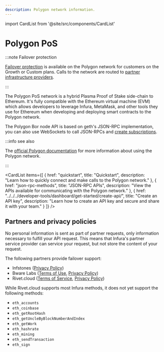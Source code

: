 ```yaml
---
description: Polygon network information.
---
```


import CardList from '@site/src/components/CardList'

# Polygon PoS

:::note Failover protection

[Failover protection](../../concepts/failover-protection.md) is available on the Polygon network for customers on the Growth or Custom plans.
Calls to the network are routed to [partner infrastructure providers](#partners-and-privacy-policies).

:::

The Polygon PoS network is a hybrid Plasma Proof of Stake side-chain to Ethereum. It's fully compatible with the Ethereum
virtual machine (EVM) which allows developers to leverage Infura, MetaMask, and other tools they use for Ethereum when
developing and deploying smart contracts to the Polygon network.

The Polygon Bor node API is based on geth's JSON-RPC implementation, you can also use WebSockets to call JSON-RPCs
and [create subscriptions](../../how-to/subscribe-to-events.md).

:::info see also

The [official Polygon documentation](https://docs.polygon.technology) for more information about using the Polygon network.

:::

<CardList
  items={[
    {
      href: "quickstart",
      title: "Quickstart",
      description: "Learn how to quickly connect and make calls to the Polygon network."
    },
    {
      href: "json-rpc-methods",
      title: "JSON-RPC APIs",
      description: "View the APIs available for communicating with the Polygon network."
    },
    {
      href: "../../../developer-tools/dashboard/get-started/create-api/",
      title: "Create an API key",
      description: "Learn how to create an API key and secure and share it with your team."
    }
  ]}
/>

## Partners and privacy policies

No personal information is sent as part of partner requests, only information necessary to fulfill your API request. This means that Infura's partner service provider can service your request, but not store the content of your request.

The following partners provide failover support:

<!-- markdown-link-check-disable -->
- Infstones ([Privacy Policy](https://infstones.com/terms/privacy-notice))
- Bware Labs ([Terms of Use](https://bwarelabs.com/terms), [Privacy Policy](https://bwarelabs.com/privacy))
- Rivet.cloud ([Terms of Service](https://rivet.cloud/terms), [Privacy Policy](https://rivet.cloud/privacy-policy))
<!-- markdown-link-check-enable -->

While Rivet.cloud supports most Infura methods, it does not yet support the following methods:

- `eth_accounts`
- `eth_coinbase`
- `eth_getRootHash`
- `eth_getUncleByBlockNumberAndIndex`
- `eth_getWork`
- `eth_hashrate`
- `eth_mining`
- `eth_sendTransaction`
- `eth_sign`
